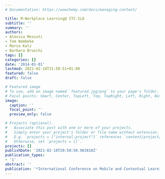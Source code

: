 ```yaml
---
# Documentation: https://wowchemy.com/docs/managing-content/

title: M-Workplace Learning@ ITC-ILO
subtitle: ''
summary: ''
authors:
- Alessia Messuti
- Tom Wambeke
- Marco Kalz
- Barbara Bruschi
tags: []
categories: []
date: '2014-01-01'
lastmod: 2021-02-18T21:50:51+01:00
featured: false
draft: false

# Featured image
# To use, add an image named `featured.jpg/png` to your page's folder.
# Focal points: Smart, Center, TopLeft, Top, TopRight, Left, Right, BottomLeft, Bottom, BottomRight.
image:
  caption: ''
  focal_point: ''
  preview_only: false

# Projects (optional).
#   Associate this post with one or more of your projects.
#   Simply enter your project's folder or file name without extension.
#   E.g. `projects = ["internal-project"]` references `content/project/deep-learning/index.md`.
#   Otherwise, set `projects = []`.
projects: []
publishDate: '2021-02-18T20:50:50.983818Z'
publication_types:
- '1'
abstract: ''
publication: '*International Conference on Mobile and Contextual Learning*'
---
```

